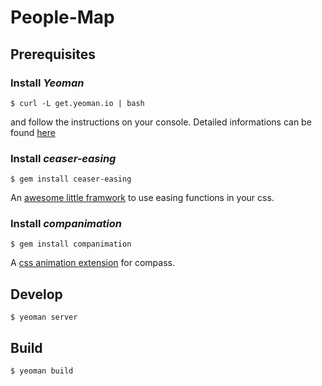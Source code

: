 People-Map
==========

## Prerequisites  

### Install *Yeoman* 

    $ curl -L get.yeoman.io | bash
    
and follow the instructions on your console. Detailed informations can be found 
[here](http://yeoman.io/installation.html)

### Install *ceaser-easing*

    $ gem install ceaser-easing
    
An [awesome little framwork](https://github.com/jhardy/compass-ceaser-easing) to use easing functions in your css.


### Install *companimation*

    $ gem install companimation
    
A [css animation extension](http://mikefowler.me/companimation/) for compass.

## Develop

    $ yeoman server
    
## Build

    $ yeoman build